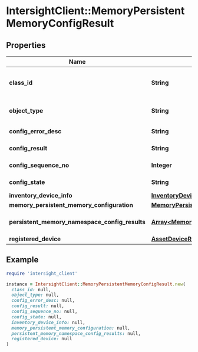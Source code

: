 # IntersightClient::MemoryPersistentMemoryConfigResult

## Properties

| Name | Type | Description | Notes |
| ---- | ---- | ----------- | ----- |
| **class_id** | **String** | The fully-qualified name of the instantiated, concrete type. This property is used as a discriminator to identify the type of the payload when marshaling and unmarshaling data. | [default to &#39;memory.PersistentMemoryConfigResult&#39;] |
| **object_type** | **String** | The fully-qualified name of the instantiated, concrete type. The value should be the same as the &#39;ClassId&#39; property. | [default to &#39;memory.PersistentMemoryConfigResult&#39;] |
| **config_error_desc** | **String** | Error in the result of a previously applied Persistent Memory configuration on a server. | [optional][readonly] |
| **config_result** | **String** | Result of a previously applied Persistent Memory configuration on a server. | [optional][readonly] |
| **config_sequence_no** | **Integer** | Sequence number of a previously applied Persistent Memory configuration on a server. | [optional][readonly] |
| **config_state** | **String** | State of a previously applied Persistent Memory configuration on a server. | [optional][readonly] |
| **inventory_device_info** | [**InventoryDeviceInfoRelationship**](InventoryDeviceInfoRelationship.md) |  | [optional] |
| **memory_persistent_memory_configuration** | [**MemoryPersistentMemoryConfigurationRelationship**](MemoryPersistentMemoryConfigurationRelationship.md) |  | [optional] |
| **persistent_memory_namespace_config_results** | [**Array&lt;MemoryPersistentMemoryNamespaceConfigResultRelationship&gt;**](MemoryPersistentMemoryNamespaceConfigResultRelationship.md) | An array of relationships to memoryPersistentMemoryNamespaceConfigResult resources. | [optional][readonly] |
| **registered_device** | [**AssetDeviceRegistrationRelationship**](AssetDeviceRegistrationRelationship.md) |  | [optional] |

## Example

```ruby
require 'intersight_client'

instance = IntersightClient::MemoryPersistentMemoryConfigResult.new(
  class_id: null,
  object_type: null,
  config_error_desc: null,
  config_result: null,
  config_sequence_no: null,
  config_state: null,
  inventory_device_info: null,
  memory_persistent_memory_configuration: null,
  persistent_memory_namespace_config_results: null,
  registered_device: null
)
```

